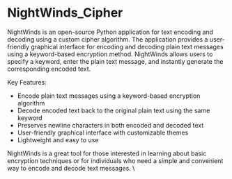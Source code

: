 # NightWinds_Cipher
NightWinds is an open-source Python application for text encoding and decoding using a custom cipher algorithm. The application provides a user-friendly graphical interface for encoding and decoding plain text messages using a keyword-based encryption method. NightWinds allows users to specify a keyword, enter the plain text message, and instantly generate the corresponding encoded text. 

Key Features:
- Encode plain text messages using a keyword-based encryption algorithm
- Decode encoded text back to the original plain text using the same keyword
- Preserves newline characters in both encoded and decoded text
- User-friendly graphical interface with customizable themes
- Lightweight and easy to use

NightWinds is a great tool for those interested in learning about basic encryption techniques or for individuals who need a simple and convenient way to encode and decode text messages. \
